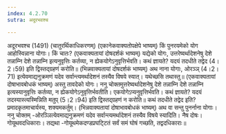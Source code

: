 ```yaml
---
index: 4.2.70
sutra: अदूरभवश्च

---
```

 अदूरभवश्च (1491) (चातुरर्थिकाधिकरणम्) (एकानेकवाक्यतोपक्षेपे भाष्यम्) किं पुनरयमेको योग आहोस्विन्नाना योगाः। किं चातः? (एकवाक्यतायां दोषदर्शकं भाष्यम्) यद्येको योगः, उत्तरेष्वर्थादेशनेषु देशे तन्नाम्नि देशे तन्नाम्नि इत्यनुवृत्तिः कर्तव्या, न ह्येकयोगेऽनुवृत्तिर्भवति। कथं ज्ञायते? यदयं तदधीते तद्वेद (4।2।59) इति द्विस्तद्ग्रहणं करोति॥ (भिन्नवाक्यतायां दोषदर्शकं भाष्यम्) अथ नाना योगाः, ओरञ्ञ् (4।2।71) इत्येवमाद्यनुक्रमणं यदेव सर्वान्त्यमर्थादेशनं तस्यैव विषये स्यात्। यथेच्छसि तथास्तु॥ (एकवाक्यतायां दोषाभावबोधकं भाष्यम्) अस्तु तावदेको योगः। ननु चोक्तमुत्तरेष्वर्थादेशनेषु देशे तन्नाम्नि देशे तन्नाम्नि इत्यस्यानुवृत्तिः कर्तव्या, न ह्येकयोगेऽनुवृत्तिर्भवतीति। एकयोगेऽप्यनुवृत्तिर्भवति। कथं ज्ञायते? यदयं तदस्यास्त्यस्मिन्निति मतुप् (5।2।94) इति द्विस्तद्ग्रहणं न करोति॥ कथं तदधीते तद्वेद इति? प्रमादकृतमाचार्यस्य, शक्यमकर्तुम्। (भिन्नवाक्यतायां दोषाभावबोधकं भाष्यम्) अथ वा सन्तु पुनर्नाना योगाः। ननु चोक्तम् -ओरञ्ञित्येवमाद्यनुक्रमणं यदेव सर्वान्त्यमर्थादेशनं तस्यैव विषये स्यादिति। नैष दोषः। गोयूथवदधिकाराः। तद्यथा -गोयूथमेकदण्डप्रघटि्टतं सर्वं समं घोषं गच्छति, तद्वदधिकाराः॥ 